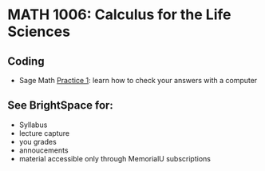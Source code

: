 # MATH 1006: Calculus for the Life Sciences

## Coding
- Sage Math [Practice 1](https://github.com/ahurford/math-1006/blob/main/code/Practice%201.ipynb): learn how to check your answers with a computer

## See BrightSpace for:
- Syllabus
- lecture capture
- you grades
- annoucements
- material accessible only through MemorialU subscriptions
